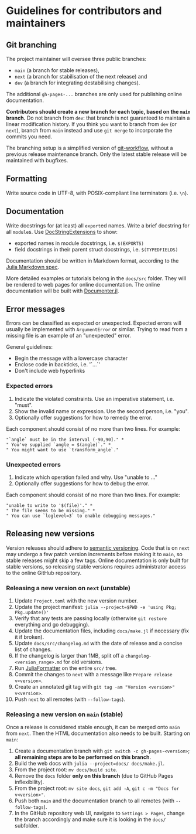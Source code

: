 # Guidelines for contributors and maintainers


## Git branching

The project maintainer will oversee three public branches:
- `main` (a branch for stable releases),
- `next` (a branch for stabilisation of the next release) and
- `dev` (a branch for integrating destabilising changes).

The additional `gh-pages-...` branches are only used for publishing online documentation.

**Contributors should create a new branch for each topic, based on the `main` branch.**
Do not branch from `dev`: that branch is not guaranteed to maintain a linear modification history.
If you think you want to branch from `dev` (or `next`),
branch from `main` instead and use `git merge` to incorporate the commits you need.

The branching setup is a simplified version of [git-workflow](https://hackernoon.com/how-the-creators-of-git-do-branches-e6fcc57270fb),
without a previous release maintenance branch.
Only the latest stable release will be maintained with bugfixes.


## Formatting

Write source code in UTF-8, with POSIX-compliant line terminators (i.e. `\n`).


## Documentation

Write docstrings for (at least) all `export`ed names.
Write a brief docstring for all `module`s.
Use [DocStringExtensions](https://github.com/JuliaDocs/DocStringExtensions.jl)
to show:

-   exported names in module docstrings, i.e. `$(EXPORTS)`
-   field docstrings in their parent struct docstrings, i.e. `$(TYPEDFIELDS)`

Documentation should be written in Markdown format, according to the [Julia Markdown spec](https://docs.julialang.org/en/v1/stdlib/Markdown/).

More detailed examples or tutorials belong in the `docs/src` folder.
They will be rendered to web pages for online documentation.
The online documentation will be built with [Documenter.jl](https://juliadocs.github.io/Documenter.jl/stable/).


## Error messages

Errors can be classified as expected or unexpected.
Expected errors will usually be implemented with `ArgumentError` or similar.
Trying to read from a missing file is an example of an "unexpected" error.

General guidelines:

-   Begin the message with a lowercase character
-   Enclose code in backticks, i.e. '\`...\`'
-   Don't include web hyperlinks

### Expected errors

1.  Indicate the violated constraints. Use an imperative statement, i.e. "must".
2.  Show the invalid name or expression. Use the second person, i.e. "you".
3.  Optionally offer suggestions for how to remedy the error.

Each component should consist of no more than two lines. For example:

    "`angle` must be in the interval (-90,90]." *
    " You've supplied `angle = $(angle)`." *
    " You might want to use `transform_angle`."

### Unexpected errors

1.  Indicate which operation failed and why. Use "unable to ..."
2.  Optionally offer suggestions for how to debug the error.

Each component should consist of no more than two lines. For example:

    "unable to write to '$(file)'." *
    " The file seems to be missing." *
    " You can use `loglevel=3` to enable debugging messages."


## Releasing new versions

Version releases should adhere to [semantic versioning](https://semver.org/).
Code that is on `next` may undergo a few patch version increments before making it to `main`,
so stable releases might skip a few tags.
Online documentation is only built for stable versions,
so releasing stable versions requires administrator access to the online GitHub repository.

### Releasing a new version on `next` (unstable)

1. Update `Project.toml` with the new version number.
2. Update the project manifest: `julia --project=$PWD -e 'using Pkg; Pkg.update()'`
3. Verify that any tests are passing locally (otherwise `git restore` everything and go debugging).
4. Update the documentation files, including `docs/make.jl` if necessary (fix it if broken).
5. Update `docs/src/changelog.md` with the date of release and a concise list of changes.
6. If the changelog is larger than 1MB, split off a `changelog-<version_range>.md` for old versions.
7. Run [JuliaFormatter](https://github.com/domluna/JuliaFormatter.jl) on the entire `src/` tree.
8. Commit the changes to `next` with a message like `Prepare release v<version>`.
9. Create an annotated git tag with `git tag -am "Version <version>" v<version>`.
10. Push `next` to all remotes (with `--follow-tags`).

### Releasing a new version on `main` (stable)

Once a release is considered stable enough, it can be merged onto `main` from `next`.
Then the HTML documentation also needs to be built.
Starting on `main`:

1. Create a documentation branch with `git switch -c gh-pages-<version>`; **all remaining steps are to be performed on this branch**.
2. Build the web docs with `julia --project=docs/ docs/make.jl`.
3. From the project root: `mv docs/build site`.
4. Remove the `docs` folder **only on this branch** (due to GitHub Pages inflexibility).
5. From the project root: `mv site docs`, `git add -A`, `git c -m "Docs for v<version>"`.
6. Push both `main` and the documentation branch to all remotes (with `--follow-tags`).
7. In the GitHub repository web UI, navigate to `Settings > Pages`, change the branch accordingly and make sure it is looking in the `docs/` subfolder.
